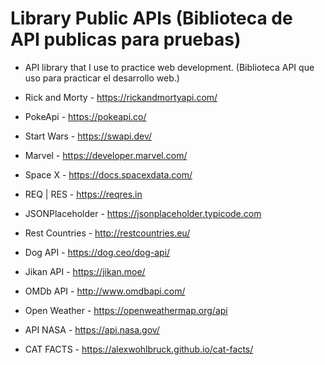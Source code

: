 # Library Public APIs (Biblioteca de API publicas para pruebas)

- API library that I use to practice web development. (Biblioteca API que uso para practicar el desarrollo web.)

- Rick and Morty - https://rickandmortyapi.com/
- PokeApi - https://pokeapi.co/
- Start Wars - https://swapi.dev/
- Marvel - https://developer.marvel.com/
- Space X - https://docs.spacexdata.com/
- REQ | RES - https://reqres.in
- JSONPlaceholder - https://jsonplaceholder.typicode.com
- Rest Countries - http://restcountries.eu/
- Dog API - https://dog.ceo/dog-api/
- Jikan API - https://jikan.moe/
- OMDb API - http://www.omdbapi.com/
- Open Weather - https://openweathermap.org/api
- API NASA - https://api.nasa.gov/
- CAT FACTS - https://alexwohlbruck.github.io/cat-facts/
